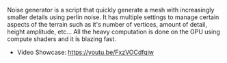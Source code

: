 Noise generator is a script that quickly generate a mesh with increasingly smaller details using perlin noise.
It has multiple settings to manage certain aspects of the terrain such as it's number of vertices, amount of detail, height amplitude, etc...
All the heavy computation is done on the GPU using compute shaders and it is blazing fast.
- Video Showcase: https://youtu.be/FxzVOCdfqjw
